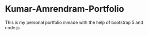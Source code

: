 # Kumar-Amrendram-Portfolio

This is my personal portfolio mmade with the help of bootstrap 5 and node.js
